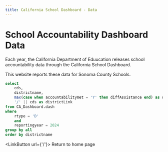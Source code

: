 ```yaml
---
title: California School Dashboard - Data
---
```


# School Accountability Dashboard Data

Each year, the California Department of Eduucation releases school accountability data through the California School Dashboard.

This website reports these data for Sonoma County Schools.

```sql sonoma
select
    cds, 
    districtname,
    max(case when accountabilitymet = 'Y' then diffAssistance end) as diffAssistance,
    '/' || cds as districtLink
from CA_Dashboard.dash
where
    rtype = 'D'
    and
    reportingyear = 2024
group by all
order by districtname
```

<DataTable data={sonoma} search=true rows=all link=districtLink>
    <Column id=districtname title="District Name"/>
    <Column id=diffAssistance title="Differentiated Assistance"/>
    <Column id=districtLink contentType=link linkLabel="Details →" align=center/>
</DataTable>

<LinkButton url={'/'}>
    Return to home page
</LinkButton>